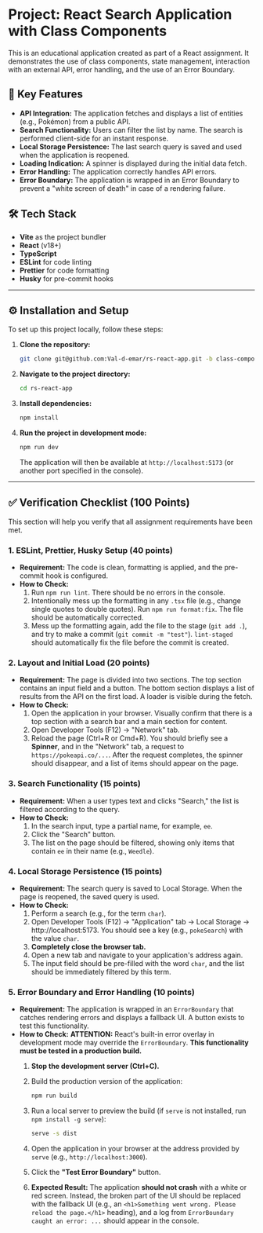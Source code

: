 # Project: React Search Application with Class Components

This is an educational application created as part of a React assignment. It demonstrates the use of class components, state management, interaction with an external API, error handling, and the use of an Error Boundary.

## 🚀 Key Features

- **API Integration:** The application fetches and displays a list of entities (e.g., Pokémon) from a public API.
- **Search Functionality:** Users can filter the list by name. The search is performed client-side for an instant response.
- **Local Storage Persistence:** The last search query is saved and used when the application is reopened.
- **Loading Indication:** A spinner is displayed during the initial data fetch.
- **Error Handling:** The application correctly handles API errors.
- **Error Boundary:** The application is wrapped in an Error Boundary to prevent a "white screen of death" in case of a rendering failure.

## 🛠️ Tech Stack

- **Vite** as the project bundler
- **React** (v18+)
- **TypeScript**
- **ESLint** for code linting
- **Prettier** for code formatting
- **Husky** for pre-commit hooks

---

## ⚙️ Installation and Setup

To set up this project locally, follow these steps:

1. **Clone the repository:**

   ```bash
   git clone git@github.com:Val-d-emar/rs-react-app.git -b class-components
   ```

2. **Navigate to the project directory:**

   ```bash
   cd rs-react-app
   ```

3. **Install dependencies:**

   ```bash
   npm install
   ```

4. **Run the project in development mode:**

   ```bash
   npm run dev
   ```

   The application will then be available at `http://localhost:5173` (or another port specified in the console).

---

## ✅ Verification Checklist (100 Points)

This section will help you verify that all assignment requirements have been met.

### 1. ESLint, Prettier, Husky Setup (40 points)

- **Requirement:** The code is clean, formatting is applied, and the pre-commit hook is configured.
- **How to Check:**
  1. Run `npm run lint`. There should be no errors in the console.
  2. Intentionally mess up the formatting in any `.tsx` file (e.g., change single quotes to double quotes). Run `npm run format:fix`. The file should be automatically corrected.
  3. Mess up the formatting again, add the file to the stage (`git add .`), and try to make a commit (`git commit -m "test"`). `lint-staged` should automatically fix the file before the commit is created.

### 2. Layout and Initial Load (20 points)

- **Requirement:** The page is divided into two sections. The top section contains an input field and a button. The bottom section displays a list of results from the API on the first load. A loader is visible during the fetch.
- **How to Check:**
  1. Open the application in your browser. Visually confirm that there is a top section with a search bar and a main section for content.
  2. Open Developer Tools (F12) -> "Network" tab.
  3. Reload the page (Ctrl+R or Cmd+R). You should briefly see a **Spinner**, and in the "Network" tab, a request to `https://pokeapi.co/...`. After the request completes, the spinner should disappear, and a list of items should appear on the page.

### 3. Search Functionality (15 points)

- **Requirement:** When a user types text and clicks "Search," the list is filtered according to the query.
- **How to Check:**
  1. In the search input, type a partial name, for example, `ee`.
  2. Click the "Search" button.
  3. The list on the page should be filtered, showing only items that contain `ee` in their name (e.g., `Weedle`).

### 4. Local Storage Persistence (15 points)

- **Requirement:** The search query is saved to Local Storage. When the page is reopened, the saved query is used.
- **How to Check:**
  1. Perform a search (e.g., for the term `char`).
  2. Open Developer Tools (F12) -> "Application" tab -> Local Storage -> http://localhost:5173. You should see a key (e.g., `pokeSearch`) with the value `char`.
  3. **Completely close the browser tab.**
  4. Open a new tab and navigate to your application's address again.
  5. The input field should be pre-filled with the word `char`, and the list should be immediately filtered by this term.

### 5. Error Boundary and Error Handling (10 points)

- **Requirement:** The application is wrapped in an `ErrorBoundary` that catches rendering errors and displays a fallback UI. A button exists to test this functionality.
- **How to Check:**
  **ATTENTION:** React's built-in error overlay in development mode may override the `ErrorBoundary`. **This functionality must be tested in a production build.**
  1. **Stop the development server (Ctrl+C).**
  2. Build the production version of the application:

     ```bash
     npm run build
     ```

  3. Run a local server to preview the build (if `serve` is not installed, run `npm install -g serve`):

     ```bash
     serve -s dist
     ```

  4. Open the application in your browser at the address provided by `serve` (e.g., `http://localhost:3000`).
  5. Click the **"Test Error Boundary"** button.
  6. **Expected Result:** The application **should not crash** with a white or red screen. Instead, the broken part of the UI should be replaced with the fallback UI (e.g., an `<h1>Something went wrong. Please reload the page.</h1>` heading), and a log from `ErrorBoundary caught an error: ...` should appear in the console.
